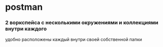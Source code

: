 # postman
### 2 воркспейса с несколькими окружениями и коллекциями внутри каждого
удобно расположены каждый внутри своей собственной папки

